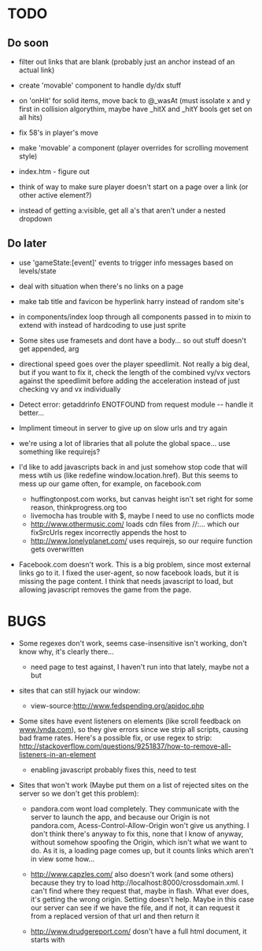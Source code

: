 
TODO
=========================================================

Do soon
---------------------------------------------------------

- filter out links that are blank (probably just an anchor instead of an actual link)

- create 'movable' component to handle dy/dx stuff

- on 'onHit' for solid items, move back to @_wasAt (must issolate x and y first in collision algorythim, maybe have _hitX and _hitY bools get set on all hits)

- fix 58's in player's move

- make 'movable' a component (player overrides for scrolling movement style)

- index.htm - figure out

- think of way to make sure player doesn't start on a page over a link (or other active element?)

- instead of getting a:visible, get all a's that aren't under a nested dropdown



Do later
---------------------------------------------------------

- use 'gameState:[event]' events to trigger info messages based on levels/state

- deal with situation when there's no links on a page

- make tab title and favicon be hyperlink harry instead of random site's

- in components/index loop through all components passed in to mixin to extend with instead of hardcoding to use just sprite

- Some sites use framesets and dont have a body... so out stuff doesn't get appended, arg

- directional speed goes over the player speedlimit.  Not really a big deal, but if you want to fix it, check the length of the combined vy/vx vectors against the speedlimit before adding the acceleration instead of just checking vy and vx individually

- Detect error: getaddrinfo ENOTFOUND from request module -- handle it better...

- Impliment timeout in server to give up on slow urls and try again 

- we're using a lot of libraries that all polute the global space... use something like requirejs?

- I'd like to add javascripts back in and just somehow stop code that will mess wtih us (like redefine window.location.href).  But this seems to mess up our game often, for example, on facebook.com
  - huffingtonpost.com works, but canvas height isn't set right for some reason, thinkprogress.org too
  - livemocha has trouble with $, maybe I need to use no conflicts mode
  - http://www.othermusic.com/ loads cdn files from //:... which our fixSrcUrls regex incorrectly appends the host to
  - http://www.lonelyplanet.com/ uses requirejs, so our require function gets overwritten

- Facebook.com doesn't work.  This is a big problem, since most external links go to it.  I fixed the user-agent, so now facebook loads, but it is missing the page content.  I think that needs javascript to load, but allowing javascript removes the game from the page.



BUGS
=========================================================

- Some regexes don't work, seems case-insensitive isn't working, don't know why, it's clearly there...
  - need page to test against, I haven't run into that lately, maybe not a but

- sites that can still hyjack our window:
  - view-source:http://www.fedspending.org/apidoc.php

- Some sites have event listeners on elements (like scroll feedback on www.lynda.com), so they give errors since we strip all scripts, causing bad frame rates.  Here's a possible fix, or use regex to strip: http://stackoverflow.com/questions/9251837/how-to-remove-all-listeners-in-an-element
  - enabling javascript probably fixes this, need to test

- Sites that won't work (Maybe put them on a list of rejected sites on the server so we don't get this problem):
  - pandora.com wont load completely.  They communicate with the server to launch the app, and because our Origin is not pandora.com, Acess-Control-Allow-Origin won't give us anything.  I don't think there's anyway to fix this, none that I know of anyway, without somehow spoofing the Origin, which isn't what we want to do. As it is, a loading page comes up, but it counts links which aren't in view some how...
  
  - http://www.capzles.com/ also doesn't work (and some others) because they try to load http://localhost:8000/crossdomain.xml.  I can't find where they request that, maybe in flash.  What ever does, it's getting the wrong origin.  Setting <base> doesn't help.  Maybe in this case our server can see if we have the file, and if not, it can request it from a replaced version of that url and then return it

  - http://www.drudgereport.com/ dosn't have a full html document, it starts with <title>, meaning there's no <head> for us to latch on to.  This seems like either an error, or an anomly, let's blacklist it.




IDEA LOG
=========================================================

- Each level has 2x # of enemies as last level (level=# of "hyperjumps")

- Put constant transparent header bar at top of each page wtih branding, level#, pause, help, and maybe a refresh (I'm stuck) buttons

- Eating links turns you into 'gobble mode' to eat ghosts/enemies

- One link is the escape route to 'hyperjump' to the next site

- Name - "Hyperlink Harry" or "Link Jumper"?

- What if hitting a link does a google query for the text of that link, sending you to the first page result.  That way we hopefully get better quality pages, and the content has some consistant thread.  Plus you get to influence where you end up.  But you'd end up seaching "home", "about us", "here", etc a lot.  We need some way to randomize that so we don't get the same web page each time.  One thought is to randomize the search result rank number we pull.  Or to add a random word to the link work.  Or keep a record of all visited sites or searched terms and adjust as necessary if it's a repeat.  Here's an idea - disable all inbound links (or make them give Harry some powerup or points or something, or make them solid?), and only let outbound links end the level.  That should help with getting rid of "home", "contact", etc, plus allow for more time on each level/site, since you could immediately leave a site from any nav bar or header logo usually.  There might be a case when a site has no outbound links.  In that case, we'd have to inject a random one somewhere, or put in a special "emergency exit" powerup item.

- Yahoo pipes can give us access to search results from a custom query.  Like... this:
  http://pipes.yahoo.com/pipes/pipe.run?_id=1b71cfefcc9933e084970aef476518ab&_render=json&searchInput=pacman+game
  But the problem with this is that we are getting specific news posts mostly instead of random home pages.  Maybe that is ok.  Test drive it.

- fyi, http://www.randomwebsitemachine.com/random_website/   seems better than urlroulette.com

- Images make you slow down, headers or something are always blocks.  Or look at css properties to influence game properties.  Could that work?


- Supposedly, all websites are connected by 19 clicks (http://abcnews.go.com/Technology/degrees-kevin-bacon-internet-edition-websites-19-clicks/story?id=18539905#.UZO4Ayv72K8).  It would be fun to make a game where you start on a random website and you have to find your way to your own homepage (or social profile?) by clicking links.  Is it possible?  Probably not practical

- I have this idea that Harry is lost, and needs to find his way back home.  What if we use ip locations to track all the points "around the world" where Harry lands, and you're trying to hit a site that has it's servers located in Harry's (ie, the users?) home state or city?  In this case the header bar might show the ip and location of the current site, maybe number of links too.

- Given the above idea, the game can have a win condition.  So what would happen then on screen?

- Enemies:
  - Anti-virus bots - they seek Harry out and destroy him.  Not sure what happens when Harry "dies".  Maybe he has to restart the level.  Maybe he goes back to the previous level.  Maybe he enters a "sub game" where he has to escape "quarantine" or something.  Or maybe he gets "quarantined" on the page, but I'm not sure what that means.  Maybe it puts a bubble around him that he has to break somehow.  Anti virus bots also seek out and destroy viruses and spam bots.
  - Search engine spiders - maybe they steal life or points or collectables from Harry, maybe they multiply or "sweep" the page in patterns.  Or, they don't multiply, but they just bounce around the page like a pong ball, so with many on a page, Harry has moving obstacles to avoid.  If one hits Harry, it "wraps" around him for a few seconds, slowing him down (or making his controls laggy?), and steals a certain amount of his link juice, then darts off the page and is gone.
  - Spambots - act like anti virus bots, but they are camouflaged, and when they hit you they "spam" you (maybe that slows you down).  Maybe this means they "plaster" a random ad (from where?) right under you, or better yet, if it hit's you, it makes a "pop-up" on the screen that covers everything under it.  Maybe an opportunity for monitization?  
  - Viruses - each virus divides at set intervals. Maybe they seek Harry out, or maybe they wander randomly (and wiggle like my first gen enemy tests).  If they hit you, maybe they mess up your controls (like randomly switch your key binding directions), or make you buggy (like you "jump" a few pixels in a random direction).  Somehow they damage you too probably.  Maybe they also leave "trails" of blackness everywhere they go?

- Abilities/powerups:
  - Cloak - enemies cant target Harry for a period of time
  - Decoy - clone of Harry that moves in interse directions, enemies target the clone
  - Some way to destroy an enemy, or trap it?

- Animation/transition ideas:
  - On enter/exit world Harry fades in/out with 0's and 1's particles effect.  Same on die, only bigger?
  - On level end, walk the DOM from bottom up, randomly sliding each element to the left or right off screen at different speeds and staggered start times to "take away" the page.  This could be awesome, would it work? - Yes it works! https://gist.github.com/jschomay/5608377

- Pacing: use some map of special level numbers to display instructions, notes/story, and add mechanics/entities.

- Backbone model and view implimentation thoughts - basically use them as a stage or director, rather then for game entities.
  - Model: 
    - In charge of crating all of the game entity instances (regular objects, not backbone models)
    - Holds a backbone collection OR custom [backbone model?] scene graph/quad tree of all entities
    - Game loop calls update on it.  It runs update on all entities.
  - View:
    - Knows how to render each type of entity (ex. knows the sprites for an enemy type)
    - Game loop calls draw on it. It renders each entity, using the proper render method and entity properties.
    - Has other special effects/animations

- Maybe make external links take you to where they point.  But if you get killed by an enemy, or run out of linkjuice, or hit refresh, only then does it take you to a new random site.

- Add a quest - use some kind of image recgoznition software, or find in text, so Harry can collect certain items.  Once he has them all, he can build a thing to get him back homme.

- Story:
  Hyperlink Harry.  

  One day while surfing the net, Harry's modem had a power surge and sucked Harry into the web.  

  Now Harry's digital consciousness is lost somewhere out in web land, bouncing from site to site, evading antivirus bots and seach engine spiders, and looking for his way back home.

  Can you help him?  Press "Start" to go find Harry now.

- What if Harry runs into another "human" on one of the levels?  Maybe he says to follow him, and if Harry goes through the same links, he follows him from page to page.  Maybe he leads him to the end goal?

- Twitter like comments to give in-level info.

- Link juice - Harry must gather enough link-juice before the "exit links" activate.  He gains linkjuice by walking over inbound links (each inbound link contains 1/numer of inbound links on page percent, and Harry needs to get over 70% for example.  This way he can beat any level that has at least one inbound link.).  Inbound links will probably have to "refill" after a set amount of time so Harry can get more juice if he loses some and can't escape.


data for game (displayed in header bar)

- level #
- current url
- # internal links
- # external links
- linkjuice meter (# collected internal links)
- powerups?

levels manifest
- # of each enemy type to put in based on level #


- thinking about link gathering more, here's some thoughts: you need to gather at least 50% of the total internal links on the page to escape the page.  Gathering a link litterally removes it from the page.  Spiders can gobble up links too. This means there is a possible fail condition, if the spider(s) get atleast half the links.  In that case, how do you get to exit the page?  One idea is you dont, you have to replay the level (or site), or you get deducted a level.  But maybe more fun, would be that you can steal all of the links the spider collected (rather than the spider stealing them from you).  But you have to catch him first, and he's faster than you.  But maybe he only bounces unintelligently (or sweeps), so if you use obstacles (like slow images and solid headers?) to your advantage, you can catch him and get his links to exit.  On that note, maybe spambots turn links into minus linkjuice if you collect them.  In order to "purify" the link you need to do something - what?

- trying to figure out what to do about internal and external links.  My original idea of gathering x number of internal links to "activate" external links to "hyperjump" throuh (either taking to that link, or a new random page) may not work.  This code finds the number of internal and external links per page: `_.groupBy($('a').map(function (){return this.href}), function(link){var re = new RegExp(window.currentUrl);return link.match(re)})`.  In most sites I've explored, some sites (like news sites) have tons of external links, but most sites have only around 10%, and many sites (like branded sites) only have external links to facebook, twitter, etc.  So this means that if you follow the links, you'll end up on those social media brand pages very often.  Maybe that's not such a bad thing, because from there you can get out easily to other sites, and you'll have interesting material, so maybe that's actually good, plus you'll get the feel of the real life ebb and flow of search spiders and how the web is linked.  The other option of making it random seems a bit strange if you're hunting for links.  The alternative I was going to suggest was after collecting the required numbre of links you either direction hyperjump, or a "portal" of some kind opens up for you to get to.  But the more I think of it, the more I'm liking using the external links.  Even if you end up on twitter often, you'll get a different page and can read different content each time, plus you'll have an idea of what to look for when it's time to get off a page (look for the social media icons).

  So in that case, the only question is what to do when there aren't any external links (or internal links).  Maybe introduce some kind of black hole that sucks you into a new random page, and that's where the random hyperjumping comes in, since it's no longer like stuble upon if you're chosing where to go.  This same "black hole" thing could happen if you fail to gather enough links.

- Another cool enemy (or friend?) could be a spider or something that starts on each page with you and escapes through a link, and if you follow that link, you'll catch up with him.  (If you don't follow that link, maybe you "randomly" come across him on another site.)  So what happens when you hit him?  Maybe he leads you to something (like the google bot always goes for google plus), or if you catch him, he gives you some powerup or story, or way to progress to new levels.